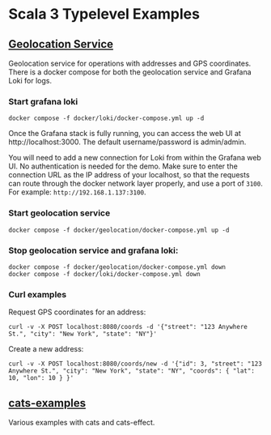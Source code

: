 # Scala 3 Typelevel Examples

## [Geolocation Service](geolocation)

Geolocation service for operations with addresses and GPS coordinates. There is a docker compose for both the geolocation service and Grafana Loki for logs.

### Start grafana loki

```shell
docker compose -f docker/loki/docker-compose.yml up -d
```

Once the Grafana stack is fully running, you can access the web UI at http://localhost:3000. The default username/password is admin/admin.

You will need to add a new connection for Loki from within the Grafana web UI. No authentication is needed for the demo. Make sure to enter the connection URL as the IP address of your localhost, so that the requests can route through the docker network layer properly, and use a port of `3100`. For example: `http://192.168.1.137:3100`.

### Start geolocation service

```shell
docker compose -f docker/geolocation/docker-compose.yml up -d
```

### Stop geolocation service and grafana loki:

```shell
docker compose -f docker/geolocation/docker-compose.yml down
docker compose -f docker/loki/docker-compose.yml down
```

### Curl examples

Request GPS coordinates for an address:

```shell
curl -v -X POST localhost:8080/coords -d '{"street": "123 Anywhere St.", "city": "New York", "state": "NY"}'
```

Create a new address:

```shell
curl -v -X POST localhost:8080/coords/new -d '{"id": 3, "street": "123 Anywhere St.", "city": "New York", "state": "NY", "coords": { "lat": 10, "lon": 10 } }'
```

## [cats-examples](cats-examples)

Various examples with cats and cats-effect.
